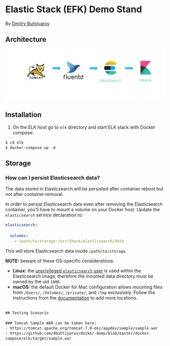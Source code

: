 # Elastic Stack (EFK) Demo Stand
By [Dmitry Buhtiyarov](https://github.com/dbuhtiyarov/docker-demo/tree/master/docker-compose/elk)

## Architecture
![Architecture](jpg/Architecture.jpg)

## Installation
1) On the ELK host go to `elk` directory and start ELK stack with Docker compose:
```
$ cd elk
$ docker-compose up -d
```

## Storage

### How can I persist Elasticsearch data?

The data stored in Elasticsearch will be persisted after container reboot but not after container removal.

In order to persist Elasticsearch data even after removing the Elasticsearch container, you'll have to mount a volume on
your Docker host. Update the `elasticsearch` service declaration to:

```yml
elasticsearch:

  volumes:
    - /path/to/storage:/usr/share/elasticsearch/data
```

This will store Elasticsearch data inside `/path/to/storage`.

**NOTE:** beware of these OS-specific considerations:
* **Linux:** the [unprivileged `elasticsearch` user][esuser] is used within the Elasticsearch image, therefore the
  mounted data directory must be owned by the uid `1000`.
* **macOS:** the default Docker for Mac configuration allows mounting files from `/Users/`, `/Volumes/`, `/private/`,
  and `/tmp` exclusively. Follow the instructions from the [documentation][macmounts] to add more locations.

[esuser]: https://github.com/elastic/elasticsearch-docker/blob/016bcc9db1dd97ecd0ff60c1290e7fa9142f8ddd/templates/Dockerfile.j2#L22
[macmounts]: https://docs.docker.com/docker-for-mac/osxfs/
```

## Testing Scenario

### Tomcat Sample WAR can be taken here:
- https://tomcat.apache.org/tomcat-7.0-doc/appdev/sample/sample.war
- https://github.com/dbuhtiyarov/docker-demo/blob/master/docker-compose/elk/target/sample.war

